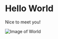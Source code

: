 # Hello World
Nice to meet you!

![Image of World](https://upload.wikimedia.org/wikipedia/commons/thumb/c/cb/The_Blue_Marble_%28remastered%29.jpg/320px-The_Blue_Marble_%28remastered%29.jpg)
